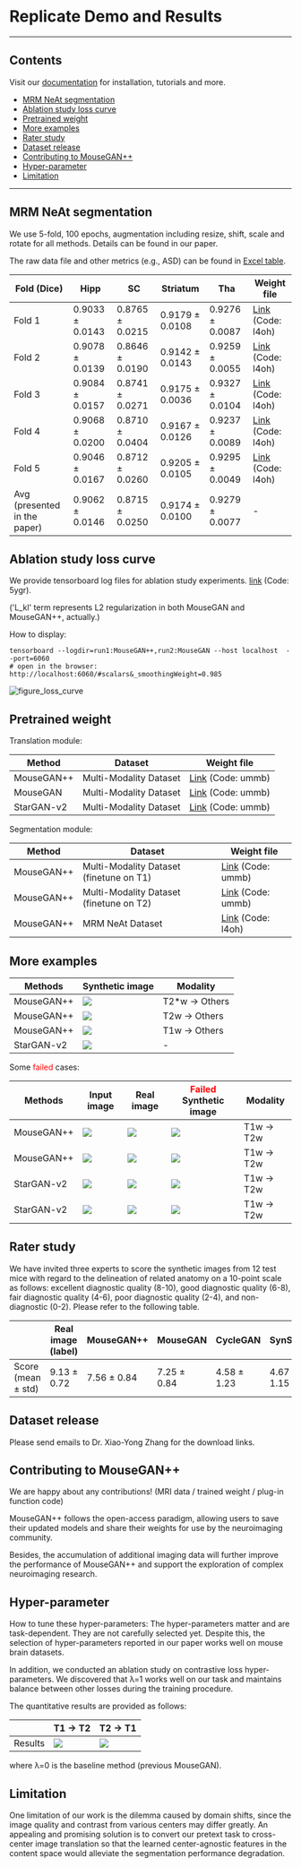 # Replicate Demo and Results

---

## Contents


Visit our [documentation](todo) for installation, tutorials and more.

* [MRM NeAt segmentation](#MRM-NeAt-segmentation)
* [Ablation study loss curve](#ablation-study-loss-curve)
* [Pretrained weight](#pretrained-weight)
* [More examples](#more-examples)
* [Rater study](#rater-study)
* [Dataset release](#dataset-release)
* [Contributing to MouseGAN++](#Contributing-to-MouseGAN++)
* [Hyper-parameter](#hyper-parameter)
* [Limitation](#Limitation)

[//]: # (* [Acknowledgement]&#40;#Acknowledgement&#41;)
[//]: # (todo: Acknowledgement)

---

## MRM NeAt segmentation
We use 5-fold, 100 epochs, augmentation including resize, shift, scale and rotate for all methods. Details can be found in our paper.

The raw data file and other metrics (e.g., ASD) can be found in [Excel table](./results-ep100.xlsx).

| Fold (Dice)                      | Hipp            | SC              | Striatum        | Tha             | Weight file                                                          |
|----------------------------------|-----------------|-----------------|-----------------|-----------------|----------------------------------------------------------------------|
| Fold 1                           | 0.9033 ± 0.0143 | 0.8765 ± 0.0215 | 0.9179 ± 0.0108 | 0.9276 ± 0.0087 | [Link](https://pan.baidu.com/s/175BXR675dQSyhFX14bk5zg) (Code: l4oh) |
| Fold 2                           | 0.9078 ± 0.0139 | 0.8646 ± 0.0190 | 0.9142 ± 0.0143 | 0.9259 ± 0.0055 | [Link](https://pan.baidu.com/s/175BXR675dQSyhFX14bk5zg) (Code: l4oh) |
| Fold 3                           | 0.9084 ± 0.0157 | 0.8741 ± 0.0271 | 0.9175 ± 0.0036 | 0.9327 ± 0.0104 | [Link](https://pan.baidu.com/s/175BXR675dQSyhFX14bk5zg) (Code: l4oh) |
| Fold 4                           | 0.9068 ± 0.0200 | 0.8710 ± 0.0404 | 0.9167 ± 0.0126 | 0.9237 ± 0.0089 | [Link](https://pan.baidu.com/s/175BXR675dQSyhFX14bk5zg) (Code: l4oh) |
| Fold 5                           | 0.9046 ± 0.0167 | 0.8712 ± 0.0260 | 0.9205 ± 0.0105 | 0.9295 ± 0.0049 | [Link](https://pan.baidu.com/s/175BXR675dQSyhFX14bk5zg) (Code: l4oh) |
| Avg<br/>(presented in the paper) | 0.9062 ± 0.0146 | 0.8715 ± 0.0250 | 0.9174 ± 0.0100 | 0.9279 ± 0.0077 | -                                                                    |


## Ablation study loss curve
We provide tensorboard log files for ablation study experiments. [link](https://pan.baidu.com/s/1JPIOOdihim1FSgY4ElBt7w) (Code: 5ygr).

('L_kl' term represents L2 regularization in both MouseGAN and MouseGAN++, actually.) 

How to display:
```shell
tensorboard --logdir=run1:MouseGAN++,run2:MouseGAN --host localhost  --port=6060
# open in the browser: http://localhost:6060/#scalars&_smoothingWeight=0.985
```

![figure_loss_curve](../fig/loss_curve.png)


## Pretrained weight

Translation module:

| Method     | Dataset                | Weight file                                                          |
|------------|------------------------|----------------------------------------------------------------------|
| MouseGAN++ | Multi-Modality Dataset | [Link](https://pan.baidu.com/s/14ivPaMRZ2Wx_jjs_TSnsRQ) (Code: ummb) |
| MouseGAN   | Multi-Modality Dataset | [Link](https://pan.baidu.com/s/14ivPaMRZ2Wx_jjs_TSnsRQ) (Code: ummb) |
| StarGAN-v2 | Multi-Modality Dataset | [Link](https://pan.baidu.com/s/14ivPaMRZ2Wx_jjs_TSnsRQ) (Code: ummb) |


Segmentation module:


| Method     | Dataset                                 | Weight file                                                          |
|------------|-----------------------------------------|----------------------------------------------------------------------|
| MouseGAN++ | Multi-Modality Dataset (finetune on T1) | [Link](https://pan.baidu.com/s/14ivPaMRZ2Wx_jjs_TSnsRQ) (Code: ummb) |
| MouseGAN++ | Multi-Modality Dataset (finetune on T2) | [Link](https://pan.baidu.com/s/14ivPaMRZ2Wx_jjs_TSnsRQ) (Code: ummb) |
| MouseGAN++ | MRM NeAt Dataset                        | [Link](https://pan.baidu.com/s/175BXR675dQSyhFX14bk5zg) (Code: l4oh) |



## More examples

| Methods    | Synthetic image                        | Modality       |
|------------|----------------------------------------|----------------|
| MouseGAN++ | ![](example/outputE_76.png)            | T2*w -> Others |
| MouseGAN++ | ![](example/outputD_80.png)            | T2w -> Others  |
| MouseGAN++ | ![](example/outputC_66.png)            | T1w -> Others  |
| StarGAN-v2 | ![](example/050000_latent_psi_1.0.jpg) | -              |

Some <font color=red>failed</font> cases:

| Methods    | Input image                    | Real image                    | <font color=red>Failed</font> Synthetic image | Modality   |
|------------|--------------------------------|-------------------------------|-----------------------------------------------|------------|
| MouseGAN++ | ![](example/input-T1-025+.png) | ![](example/real-T2-025+.png) | ![](example/output-T2-025+.png)               | T1w -> T2w |
| MouseGAN++ | ![](example/input-T1-034+.png) | ![](example/real-T2-034+.png) | ![](example/output-T2-034+.png)               | T1w -> T2w |
| StarGAN-v2 | ![](example/input-T1-028.png)  | ![](example/real-T2-028.png)  | ![](example/output-T2-028-StarGAN.png)        | T1w -> T2w |
| StarGAN-v2 | ![](example/input-T1-034.png)  | ![](example/real-T2-034.png)  | ![](example/output-T2-034-StarGAN.png)        | T1w -> T2w |


## Rater study 

We have invited three experts to score the synthetic images from 12 test mice with regard to the delineation of related anatomy on a 10-point scale as follows: excellent diagnostic quality (8-10), good diagnostic quality (6-8), fair diagnostic quality (4-6), poor diagnostic quality (2-4), and non-diagnostic (0-2). Please refer to the following table.


|                        | Real image (label) | MouseGAN++  | MouseGAN    | CycleGAN    | SynSeg      | UNIT        | MUNIT       | StarGAN-v2  |
|------------------------|--------------------|-------------|-------------|-------------|-------------|-------------|-------------|-------------|
| Score<br/>(mean ± std) | 9.13 ± 0.72        | 7.56 ± 0.84 | 7.25 ± 0.84 | 4.58 ± 1.23 | 4.67 ± 1.15 | 4.36 ± 1.13 | 4.47 ± 1.50 | 4.67 ± 1.45 |

## Dataset release
Please send emails to Dr. Xiao-Yong Zhang for the download links. 

[//]: # (At the current stage, our dataset is provisionally available at https://pan.baidu.com/s/1CqukZN0ShIbRDtNWCHFr-w, and please send emails to Dr. Xiao-Yong Zhang at xiaoyong_zhang@fudan.edu.cn for the password.)
[//]: # (&#40;Datasets are still being collated and packaged, and will be released formally via Zenodo.org with the publication of the paper.&#41;)


## Contributing to MouseGAN++

We are happy about any contributions! (MRI data / trained weight / plug-in function code)

MouseGAN++ follows the open-access paradigm, allowing users to save their updated models and share their weights for use by the neuroimaging community.

Besides, the accumulation of additional imaging data will further improve the performance of MouseGAN++ and support the exploration of complex neuroimaging research.


## Hyper-parameter
How to tune these hyper-parameters:
The hyper-parameters matter and are task-dependent. They are not carefully selected yet. Despite this, the selection of hyper-parameters reported in our paper works well on mouse brain datasets. 

In addition, we conducted an ablation study on contrastive loss hyper-parameters. We discovered that λ=1 works well on our task and maintains balance between other losses during the training procedure.

The quantitative results are provided as follows:

|         | T1 -> T2                       | T2 -> T1                       |
|---------|--------------------------------|--------------------------------|
| Results | ![](example/ablation_t1t2.png) | ![](example/ablation_t2t1.png) |

where λ=0 is the baseline method (previous MouseGAN).



[//]: # (todo: add table/figure here!)


## Limitation
One limitation of our work is the dilemma caused by domain shifts, since the image quality and contrast from various centers may differ greatly. An appealing and promising solution is to convert our pretext task to cross-center image translation so that the learned center-agnostic features in the content space would alleviate the segmentation performance degradation.



